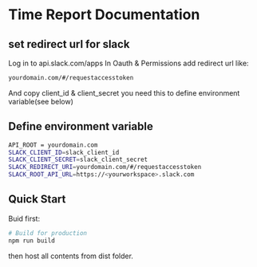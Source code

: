 # Time Report Documentation


## set redirect url for slack
Log in to api.slack.com/apps
In Oauth & Permissions add redirect url like:
```sh
yourdomain.com/#/requestaccesstoken
```
And copy client_id & client_secret you need this to define environment variable(see below)

## Define environment variable

```sh
API_ROOT = yourdomain.com
SLACK_CLIENT_ID=slack_client_id
SLACK_CLIENT_SECRET=slack_client_secret
SLACK_REDIRECT_URI=yourdomain.com/#/requestaccesstoken 
SLACK_ROOT_API_URL=https://<yourworkspace>.slack.com
```
 
## Quick Start
Buid first:
```bash
# Build for production
npm run build
```
then host all contents from dist folder.